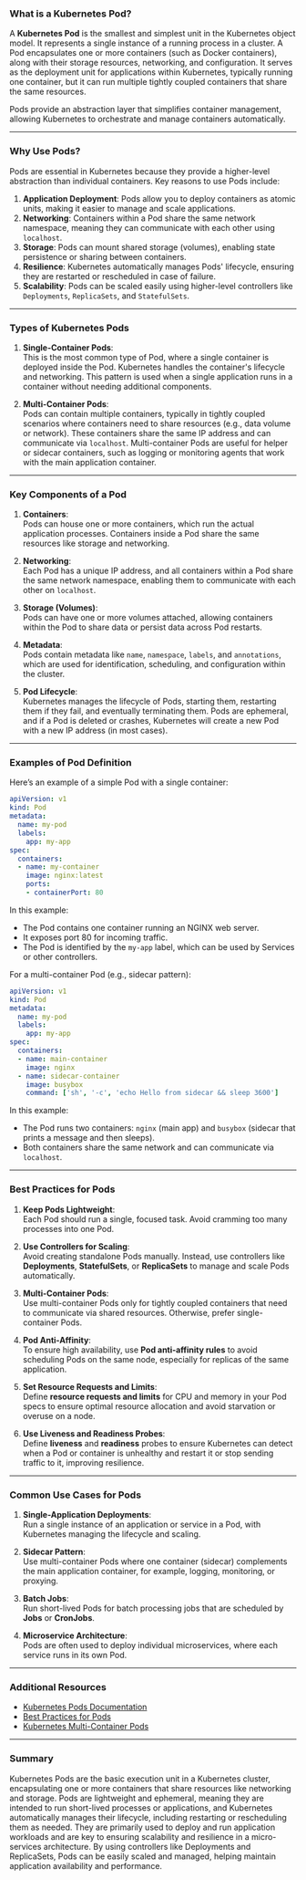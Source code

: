 ### **What is a Kubernetes Pod?**

A **Kubernetes Pod** is the smallest and simplest unit in the Kubernetes object model. It represents a single instance 
of a running process in a cluster. A Pod encapsulates one or more containers (such as Docker containers), along with 
their storage resources, networking, and configuration. It serves as the deployment unit for applications within 
Kubernetes, typically running one container, but it can run multiple tightly coupled containers that share the same 
resources.

Pods provide an abstraction layer that simplifies container management, allowing Kubernetes to orchestrate and manage
containers automatically.

---

### **Why Use Pods?**

Pods are essential in Kubernetes because they provide a higher-level abstraction than individual containers. 
Key reasons to use Pods include:

1. **Application Deployment**: Pods allow you to deploy containers as atomic units, making it easier to manage and
   scale applications.
2. **Networking**: Containers within a Pod share the same network namespace, meaning they can communicate with each 
   other using `localhost`.
3. **Storage**: Pods can mount shared storage (volumes), enabling state persistence or sharing between containers.
4. **Resilience**: Kubernetes automatically manages Pods' lifecycle, ensuring they are restarted or rescheduled in 
   case of failure.
5. **Scalability**: Pods can be scaled easily using higher-level controllers like `Deployments`, `ReplicaSets`, and 
   `StatefulSets`.

---

### **Types of Kubernetes Pods**

1. **Single-Container Pods**:  
   This is the most common type of Pod, where a single container is deployed inside the Pod. Kubernetes handles the
   container's lifecycle and networking. This pattern is used when a single application runs in a container without
   needing additional components.

2. **Multi-Container Pods**:  
   Pods can contain multiple containers, typically in tightly coupled scenarios where containers need to share 
   resources (e.g., data volume or network). These containers share the same IP address and can communicate via
   `localhost`. Multi-container Pods are useful for helper or sidecar containers, such as logging or monitoring
   agents that work with the main application container.

---

### **Key Components of a Pod**

1. **Containers**:  
   Pods can house one or more containers, which run the actual application processes. Containers inside a Pod share 
   the same resources like storage and networking.

2. **Networking**:  
   Each Pod has a unique IP address, and all containers within a Pod share the same network namespace, enabling them 
   to communicate with each other on `localhost`.

3. **Storage (Volumes)**:  
   Pods can have one or more volumes attached, allowing containers within the Pod to share data or persist data across
   Pod restarts.

4. **Metadata**:  
   Pods contain metadata like `name`, `namespace`, `labels`, and `annotations`, which are used for identification,
   scheduling, and configuration within the cluster.

5. **Pod Lifecycle**:  
   Kubernetes manages the lifecycle of Pods, starting them, restarting them if they fail, and eventually terminating 
   them. Pods are ephemeral, and if a Pod is deleted or crashes, Kubernetes will create a new Pod with a 
   new IP address (in most cases).

---

### **Examples of Pod Definition**

Here’s an example of a simple Pod with a single container:

```yaml
apiVersion: v1
kind: Pod
metadata:
  name: my-pod
  labels:
    app: my-app
spec:
  containers:
  - name: my-container
    image: nginx:latest
    ports:
    - containerPort: 80
```

In this example:
- The Pod contains one container running an NGINX web server.
- It exposes port 80 for incoming traffic.
- The Pod is identified by the `my-app` label, which can be used by Services or other controllers.

For a multi-container Pod (e.g., sidecar pattern):

```yaml
apiVersion: v1
kind: Pod
metadata:
  name: my-pod
  labels:
    app: my-app
spec:
  containers:
  - name: main-container
    image: nginx
  - name: sidecar-container
    image: busybox
    command: ['sh', '-c', 'echo Hello from sidecar && sleep 3600']
```

In this example:
- The Pod runs two containers: `nginx` (main app) and `busybox` (sidecar that prints a message and then sleeps).
- Both containers share the same network and can communicate via `localhost`.

---

### **Best Practices for Pods**

1. **Keep Pods Lightweight**:  
   Each Pod should run a single, focused task. Avoid cramming too many processes into one Pod.

2. **Use Controllers for Scaling**:  
   Avoid creating standalone Pods manually. Instead, use controllers like **Deployments**, **StatefulSets**, or 
   **ReplicaSets** to manage and scale Pods automatically.

3. **Multi-Container Pods**:  
   Use multi-container Pods only for tightly coupled containers that need to communicate via shared resources.
   Otherwise, prefer single-container Pods.

4. **Pod Anti-Affinity**:  
   To ensure high availability, use **Pod anti-affinity rules** to avoid scheduling Pods on the same node, 
   especially for replicas of the same application.

5. **Set Resource Requests and Limits**:  
   Define **resource requests and limits** for CPU and memory in your Pod specs to ensure optimal resource allocation
   and avoid starvation or overuse on a node.

6. **Use Liveness and Readiness Probes**:  
   Define **liveness** and **readiness** probes to ensure Kubernetes can detect when a Pod or container is unhealthy 
   and restart it or stop sending traffic to it, improving resilience.

---

### **Common Use Cases for Pods**

1. **Single-Application Deployments**:  
   Run a single instance of an application or service in a Pod, with Kubernetes managing the lifecycle and scaling.

2. **Sidecar Pattern**:  
   Use multi-container Pods where one container (sidecar) complements the main application container, for example, 
   logging, monitoring, or proxying.

3. **Batch Jobs**:  
   Run short-lived Pods for batch processing jobs that are scheduled by **Jobs** or **CronJobs**.

4. **Microservice Architecture**:  
   Pods are often used to deploy individual microservices, where each service runs in its own Pod.

---

### **Additional Resources**

- [Kubernetes Pods Documentation](https://kubernetes.io/docs/concepts/workloads/pods/)
- [Best Practices for Pods](https://kubernetes.io/docs/concepts/workloads/pods/pod-lifecycle/)
- [Kubernetes Multi-Container Pods](https://kubernetes.io/docs/concepts/workloads/pods/pod-overview/#pod-templates)

---

### **Summary**

Kubernetes Pods are the basic execution unit in a Kubernetes cluster, encapsulating one or more containers that share
resources like networking and storage. Pods are lightweight and ephemeral, meaning they are intended to run short-lived
processes or applications, and Kubernetes automatically manages their lifecycle, including restarting or rescheduling
them as needed. They are primarily used to deploy and run application workloads and are key to ensuring scalability 
and resilience in a micro-services architecture. By using controllers like Deployments and ReplicaSets, Pods can be 
easily scaled and managed, helping maintain application availability and performance.